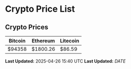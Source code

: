 # Crypto Price List

## Crypto Prices
| Bitcoin | Ethereum | Litecoin |
| ------- | -------- | -------- |
| $94358 | $1800.26 | $86.59 |
**Last Updated:** 2025-04-26 15:40 UTC
**Last Updated:** $DATE$
